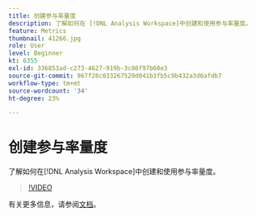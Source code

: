 ```yaml
---
title: 创建参与率量度
description: 了解如何在 [!DNL Analysis Workspace]中创建和使用参与率量度。
feature: Metrics
thumbnail: 41266.jpg
role: User
level: Beginner
kt: 6355
exl-id: 336853ad-c273-4627-919b-3c86f97b60e3
source-git-commit: 967f28c033267520d041b3fb5c9b432a3d6afdb7
workflow-type: tm+mt
source-wordcount: '34'
ht-degree: 23%

---
```


# 创建参与率量度

了解如何在[!DNL Analysis Workspace]中创建和使用参与率量度。

>[!VIDEO](https://video.tv.adobe.com/v/41266/?quality=12&learn=on)

有关更多信息，请参阅[文档](https://experienceleague.adobe.com/docs/analytics/components/calculated-metrics/calcmetric-workflow/participation-metric.html?lang=zh-Hans)。
